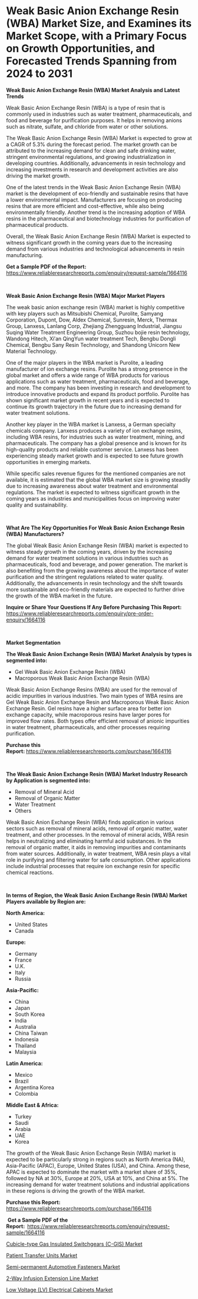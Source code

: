 <p><h1>Weak Basic Anion Exchange Resin (WBA) Market Size, and Examines its Market Scope, with a Primary Focus on Growth Opportunities, and Forecasted Trends Spanning from 2024 to 2031</h1></p><p><strong>Weak Basic Anion Exchange Resin (WBA) Market Analysis and Latest Trends</strong></p>
<p><p>Weak Basic Anion Exchange Resin (WBA) is a type of resin that is commonly used in industries such as water treatment, pharmaceuticals, and food and beverage for purification purposes. It helps in removing anions such as nitrate, sulfate, and chloride from water or other solutions.</p><p>The Weak Basic Anion Exchange Resin (WBA) Market is expected to grow at a CAGR of 5.3% during the forecast period. The market growth can be attributed to the increasing demand for clean and safe drinking water, stringent environmental regulations, and growing industrialization in developing countries. Additionally, advancements in resin technology and increasing investments in research and development activities are also driving the market growth.</p><p>One of the latest trends in the Weak Basic Anion Exchange Resin (WBA) market is the development of eco-friendly and sustainable resins that have a lower environmental impact. Manufacturers are focusing on producing resins that are more efficient and cost-effective, while also being environmentally friendly. Another trend is the increasing adoption of WBA resins in the pharmaceutical and biotechnology industries for purification of pharmaceutical products.</p><p>Overall, the Weak Basic Anion Exchange Resin (WBA) Market is expected to witness significant growth in the coming years due to the increasing demand from various industries and technological advancements in resin manufacturing.</p></p>
<p><strong>Get a Sample PDF of the Report:&nbsp;</strong> <a href="https://www.reliableresearchreports.com/enquiry/request-sample/1664116">https://www.reliableresearchreports.com/enquiry/request-sample/1664116</a></p>
<p>&nbsp;</p>
<p><strong>Weak Basic Anion Exchange Resin (WBA) Major Market Players</strong></p>
<p><p>The weak basic anion exchange resin (WBA) market is highly competitive with key players such as Mitsubishi Chemical, Purolite, Samyang Corporation, Dupont, Dow, Aldex Chemical, Sunresin, Merck, Thermax Group, Lanxess, Lanlang Corp, Zhejiang Zhengguang Industrial, Jiangsu Suqing Water Treatment Engineering Group, Suzhou bojie resin technology, Wandong Hitech, Xi′an QingYun water treatment Tech, Bengbu Dongli Chemical, Bengbu Sany Resin Technology, and Shandong Unicorn New Material Technology.</p><p>One of the major players in the WBA market is Purolite, a leading manufacturer of ion exchange resins. Purolite has a strong presence in the global market and offers a wide range of WBA products for various applications such as water treatment, pharmaceuticals, food and beverage, and more. The company has been investing in research and development to introduce innovative products and expand its product portfolio. Purolite has shown significant market growth in recent years and is expected to continue its growth trajectory in the future due to increasing demand for water treatment solutions.</p><p>Another key player in the WBA market is Lanxess, a German specialty chemicals company. Lanxess produces a variety of ion exchange resins, including WBA resins, for industries such as water treatment, mining, and pharmaceuticals. The company has a global presence and is known for its high-quality products and reliable customer service. Lanxess has been experiencing steady market growth and is expected to see future growth opportunities in emerging markets.</p><p>While specific sales revenue figures for the mentioned companies are not available, it is estimated that the global WBA market size is growing steadily due to increasing awareness about water treatment and environmental regulations. The market is expected to witness significant growth in the coming years as industries and municipalities focus on improving water quality and sustainability.</p></p>
<p>&nbsp;</p>
<p><strong>What Are The Key Opportunities For Weak Basic Anion Exchange Resin (WBA) Manufacturers?</strong></p>
<p><p>The global Weak Basic Anion Exchange Resin (WBA) market is expected to witness steady growth in the coming years, driven by the increasing demand for water treatment solutions in various industries such as pharmaceuticals, food and beverage, and power generation. The market is also benefiting from the growing awareness about the importance of water purification and the stringent regulations related to water quality. Additionally, the advancements in resin technology and the shift towards more sustainable and eco-friendly materials are expected to further drive the growth of the WBA market in the future.</p></p>
<p><strong>Inquire or Share Your Questions If Any Before Purchasing This Report:</strong> <a href="https://www.reliableresearchreports.com/enquiry/pre-order-enquiry/1664116">https://www.reliableresearchreports.com/enquiry/pre-order-enquiry/1664116</a></p>
<p>&nbsp;</p>
<p><strong>Market Segmentation</strong></p>
<p><strong>The Weak Basic Anion Exchange Resin (WBA) Market Analysis by types is segmented into:</strong></p>
<p><ul><li>Gel Weak Basic Anion Exchange Resin (WBA)</li><li>Macroporous Weak Basic Anion Exchange Resin (WBA)</li></ul></p>
<p><p>Weak Basic Anion Exchange Resins (WBA) are used for the removal of acidic impurities in various industries. Two main types of WBA resins are Gel Weak Basic Anion Exchange Resin and Macroporous Weak Basic Anion Exchange Resin. Gel resins have a higher surface area for better ion exchange capacity, while macroporous resins have larger pores for improved flow rates. Both types offer efficient removal of anionic impurities in water treatment, pharmaceuticals, and other processes requiring purification.</p></p>
<p><strong>Purchase this Report:&nbsp;</strong><a href="https://www.reliableresearchreports.com/purchase/1664116">https://www.reliableresearchreports.com/purchase/1664116</a></p>
<p>&nbsp;</p>
<p><strong>The Weak Basic Anion Exchange Resin (WBA) Market Industry Research by Application is segmented into:</strong></p>
<p><ul><li>Removal of Mineral Acid</li><li>Removal of Organic Matter</li><li>Water Treatment</li><li>Others</li></ul></p>
<p><p>Weak Basic Anion Exchange Resin (WBA) finds application in various sectors such as removal of mineral acids, removal of organic matter, water treatment, and other processes. In the removal of mineral acids, WBA resin helps in neutralizing and eliminating harmful acid substances. In the removal of organic matter, it aids in removing impurities and contaminants from water sources. Additionally, in water treatment, WBA resin plays a vital role in purifying and filtering water for safe consumption. Other applications include industrial processes that require ion exchange resin for specific chemical reactions.</p></p>
<p>&nbsp;</p>
<p><strong>In terms of Region, the Weak Basic Anion Exchange Resin (WBA) Market Players available by Region are:</strong></p>
<p>
    <p> <strong> North America: </strong>
        <ul>
            <li>United States</li>
            <li>Canada</li>
        </ul>
        </p> 
    <p> <strong> Europe: </strong>
        <ul>
            <li>Germany</li>
            <li>France</li>
            <li>U.K.</li>
            <li>Italy</li>
            <li>Russia</li>
        </ul>
        </p> 
    <p> <strong> Asia-Pacific: </strong>
        <ul>
            <li>China</li>
            <li>Japan</li>
            <li>South Korea</li>
            <li>India</li>
            <li>Australia</li>
            <li>China Taiwan</li>
            <li>Indonesia</li>
            <li>Thailand</li>
            <li>Malaysia</li>
        </ul>
        </p> 
    <p> <strong> Latin America: </strong>
        <ul>
            <li>Mexico</li>
            <li>Brazil</li>
            <li>Argentina Korea</li>
            <li>Colombia</li>
        </ul>
        </p> 
    <p> <strong> Middle East & Africa: </strong>
        <ul>
            <li>Turkey</li>
            <li>Saudi</li>
            <li>Arabia</li>
            <li>UAE</li>
            <li>Korea</li>
        </ul>
    </p>
    </p>
<p><p>The growth of the Weak Basic Anion Exchange Resin (WBA) market is expected to be particularly strong in regions such as North America (NA), Asia-Pacific (APAC), Europe, United States (USA), and China. Among these, APAC is expected to dominate the market with a market share of 35%, followed by NA at 30%, Europe at 20%, USA at 10%, and China at 5%. The increasing demand for water treatment solutions and industrial applications in these regions is driving the growth of the WBA market.</p></p>
<p><strong>Purchase this Report: </strong><a href="https://www.reliableresearchreports.com/purchase/1664116">https://www.reliableresearchreports.com/purchase/1664116</a></p>
<p>&nbsp;<strong>Get a Sample PDF of the Report:&nbsp;&nbsp;</strong><a href="https://www.reliableresearchreports.com/enquiry/request-sample/1664116">https://www.reliableresearchreports.com/enquiry/request-sample/1664116</a></p>
<p><strong></strong></p>
<p><p><a href="https://github.com/juancolorado15/Market-Research-Report-List-1/blob/main/cubicle-type-gas-insulated-switchgears-c-gis-market.md">Cubicle-type Gas Insulated Switchgears (C-GIS) Market</a></p><p><a href="https://issuu.com/reportprime-2/docs/patient-transfer-units-market-size-2030.pptx">Patient Transfer Units Market</a></p><p><a href="https://github.com/dx0328/Market-Research-Report-List-1/blob/main/semi-permanent-automotive-fasteners-market.md">Semi-permanent Automotive Fasteners Market</a></p><p><a href="https://issuu.com/reportprime-2/docs/2-way-infusion-extension-line-market-size-2030.ppt">2-Way Infusion Extension Line Market</a></p><p><a href="https://github.com/mohamedbakry57/Market-Research-Report-List-2/blob/main/low-voltage-lv-electrical-cabinets-market.md">Low Voltage (LV) Electrical Cabinets Market</a></p></p>